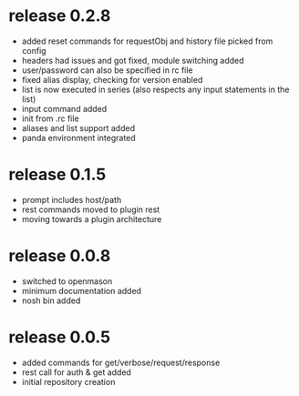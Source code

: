 # release 0.2.8
 * added reset commands for requestObj and history file picked from config
 * headers had issues and got fixed, module switching added
 * user/password can also be specified in rc file
 * fixed alias display, checking for version enabled
 * list is now executed in series (also respects any input statements in the list)
 * input command added
 * init from .rc file
 * aliases and list support added
 * panda environment integrated

# release 0.1.5
 * prompt includes host/path
 * rest commands moved to plugin rest
 * moving towards a plugin architecture

# release 0.0.8
 * switched to openmason
 * minimum documentation added
 * nosh bin added

# release 0.0.5
 * added commands for get/verbose/request/response
 * rest call for auth & get added
 * initial repository creation
